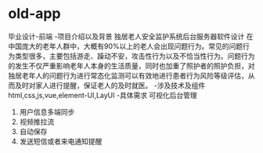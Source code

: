 # old-app
毕业设计-前端
-项目介绍以及背景
  独居老人安全监护系统后台服务器软件设计
  在中国庞大的老年人群中，大概有90%以上的老人会出现问题行为。常见的问题行为类型很多，主要包括游走、躁动不安，攻击性行为以及不恰当性行为。问题行为的发生不仅严重影响老年人本身的生活质量，同时也加重了照护者的照护负担，对独居老年人的问题行为进行常态化监测可以有效地进行患者行为风险等级评估，从而及时对家人进行提醒，保证老人的及时就医。
-涉及技术及组件
  html,css,js,vue,element-UI,LayUI
-具体需求
  可视化后台管理
  1. 用户信息多端同步
  2. 视频推拉流
  3. 自动保存
  4. 发送短信或者来电通知提醒